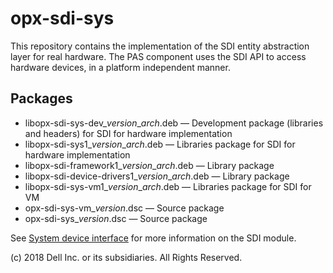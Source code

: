 # opx-sdi-sys
This repository contains the implementation of the SDI entity abstraction layer for real hardware. The PAS component uses the SDI API to access hardware devices, in a platform independent manner.  
  
## Packages
- libopx-sdi-sys-dev\_*version*\_*arch*.deb — Development package (libraries and headers) for SDI for hardware implementation  
- libopx-sdi-sys1\_*version*\_*arch*.deb — Libraries package for SDI for hardware implementation  
- libopx-sdi-framework1\_*version*\_*arch*.deb — Library package
- libopx-sdi-device-drivers1\_*version*\_*arch*.deb — Library package  
- libopx-sdi-sys-vm1\_*version*\_*arch*.deb — Libraries package for SDI for VM
- opx-sdi-sys-vm\_*version*.dsc — Source package  
- opx-sdi-sys\_*version*.dsc — Source package  
  
See [System device interface](https://github.com/open-switch/opx-docs/wiki/System-device-interface) for more information on the SDI module.  
  
(c) 2018 Dell Inc. or its subsidiaries. All Rights Reserved.
